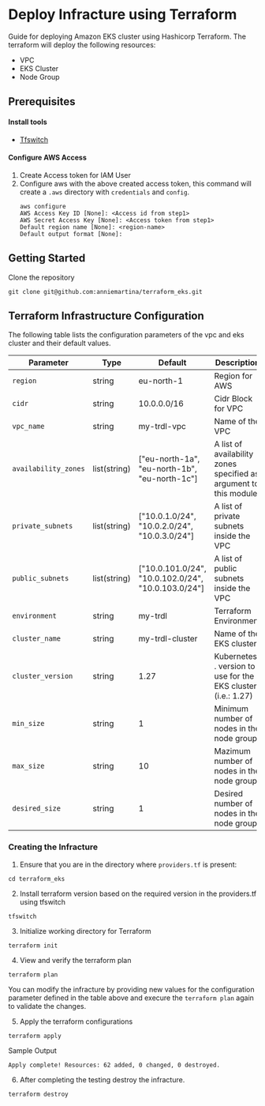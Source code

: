 # Deploy Infracture using Terraform
Guide for deploying Amazon EKS cluster using Hashicorp Terraform. The terraform will deploy the following resources:

- VPC
- EKS Cluster
- Node Group

## Prerequisites

#### Install tools
- [Tfswitch](https://tfswitch.warrensbox.com/Install/)
  
#### Configure AWS Access
1. Create Access token for IAM User
2. Configure aws with the above created access token, this command will create a `.aws` directory with `credentials` and `config`.
   ```
   aws configure
   AWS Access Key ID [None]: <Access id from step1>
   AWS Secret Access Key [None]: <Access token from step1>
   Default region name [None]: <region-name>
   Default output format [None]:
   ```

## Getting Started
Clone the repository
```
git clone git@github.com:anniemartina/terraform_eks.git
```

## Terraform Infrastructure Configuration 

The following table lists the configuration parameters of the vpc and eks cluster and their default values.

| Parameter | Type | Default | Description |
| --------- | ---- | ------- | ----------- |
| `region` | string | eu-north-1 | Region for AWS |
| `cidr` | string | 10.0.0.0/16 | Cidr Block for VPC |
| `vpc_name` | string | my-trdl-vpc | Name of the VPC |
| `availability_zones` | list(string) | ["eu-north-1a", "eu-north-1b", "eu-north-1c"] | A list of availability zones specified as argument to this module |
| `private_subnets` | list(string) | ["10.0.1.0/24", "10.0.2.0/24", "10.0.3.0/24"] | A list of private subnets inside the VPC	 |
| `public_subnets` | list(string) | ["10.0.101.0/24", "10.0.102.0/24", "10.0.103.0/24"] | A list of public subnets inside the VPC	 |
| `environment` | string | my-trdl | Terraform Environment |
| `cluster_name` | string | my-trdl-cluster | Name of the EKS cluster	 |
| `cluster_version` | string | 1.27 | Kubernetes <major>.<minor> version to use for the EKS cluster (i.e.: 1.27) |
| `min_size` | string | 1 | Minimum number of nodes in the node group |
| `max_size` | string | 10 | Mazimum number of nodes in the node group |
| `desired_size` | string | 1 | Desired number of nodes in the node group |

### Creating the Infracture

1. Ensure that you are in the directory where `providers.tf` is present:
```
cd terraform_eks
```
2. Install terraform version based on the required version in the providers.tf using tfswitch
```
tfswitch
```
3. Initialize working directory for Terraform
```
terraform init
```
4. View and verify the terraform plan
```
terraform plan
```
You can modify the infracture by providing new values for the configuration parameter defined in the table above and execure the `terraform plan` again to validate the changes.

5. Apply the terraform configurations
```
terraform apply 
```
Sample Output
```
Apply complete! Resources: 62 added, 0 changed, 0 destroyed.
```

6. After completing the testing destroy the infracture.
```
terraform destroy
```

